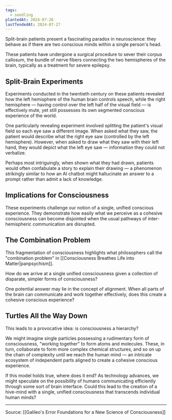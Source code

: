 ```yaml
---
tags:
  - seedling
plantedAt: 2024-07-26
lastTendedAt: 2024-07-27
---
```

Split-brain patients present a fascinating paradox in neuroscience: they behave as if there are two conscious minds within a single person's head.

These patients have undergone a surgical procedure to sever their corpus callosum, the bundle of nerve fibers connecting the two hemispheres of the brain, typically as a treatment for severe epilepsy.

## Split-Brain Experiments

Experiments conducted in the twentieth century on these patients revealed how the left hemisphere of the human brain controls speech, while the right hemisphere — having control over the left half of the visual field — is effectively mute, yet still possesses its own segmented conscious experience of the world.

One particularly revealing experiment involved splitting the patient's visual field so each eye saw a different image. When asked what they saw, the patient would describe what the right eye saw (controlled by the left hemisphere). However, when asked to draw what they saw with their left hand, they would depict what the left eye saw — information they could not verbalize.

Perhaps most intriguingly, when shown what they had drawn, patients would often confabulate a story to explain their drawing — a phenomenon strikingly similar to how an AI chatbot might hallucinate an answer to a prompt rather than admit a lack of knowledge.

## Implications for Consciousness

These experiments challenge our notion of a single, unified conscious experience. They demonstrate how easily what we perceive as a cohesive consciousness can become disjointed when the usual pathways of inter-hemispheric communication are disrupted.

## The Combination Problem

This fragmentation of consciousness highlights what philosophers call the "combination problem" in [[Consciousness Breathes Life into Matter|panpsychism]].

How do we arrive at a single unified consciousness given a collection of disparate, simpler forms of consciousness?

One potential answer may lie in the concept of alignment. When all parts of the brain can communicate and work together effectively, does this create a cohesive conscious experience?

## Turtles All the Way Down

This leads to a provocative idea: is consciousness a hierarchy?

We might imagine single particles possessing a rudimentary form of consciousness, "working together" to form atoms and molecules. These, in turn, collaborate to form more complex chemical structures, and so on up the chain of complexity until we reach the human mind — an intricate ecosystem of independent parts aligned to create a cohesive conscious experience.

If this model holds true, where does it end? As technology advances, we might speculate on the possibility of humans communicating efficiently through some sort of brain interface. Could this lead to the creation of a hive-mind with a single, unified consciousness that transcends individual human minds?

---

Source: [[Galileo's Error Foundations for a New Science of Consciousness]]